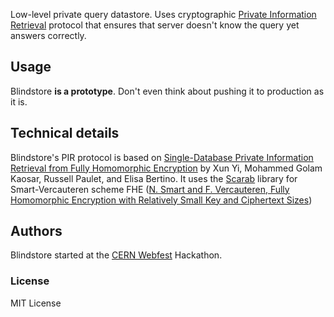 
Low-level private query datastore. Uses cryptographic [Private Information Retrieval](http://www.cs.ut.ee/~lipmaa/crypto/link/protocols/oblivious.php) protocol that ensures that server doesn't know the query yet answers correctly.


## Usage


Blindstore __is a prototype__. Don't even think about pushing it to production as it is.


## Technical details


Blindstore's PIR protocol is based on [Single-Database Private Information Retrieval from Fully Homomorphic Encryption](http://ieeexplore.ieee.org/xpl/articleDetails.jsp?arnumber=6189348) by Xun Yi, Mohammed Golam Kaosar, Russell Paulet, and Elisa Bertino. It uses the [Scarab](https://hcrypt.com/scarab-library/) library for Smart-Vercauteren scheme FHE ([N. Smart and F. Vercauteren, Fully Homomorphic Encryption with Relatively Small Key and Ciphertext Sizes](http://dl.acm.org/citation.cfm?id=2163650))


## Authors


Blindstore started at the [CERN Webfest](http://webfest.web.cern.ch/) Hackathon.


### License

MIT License

